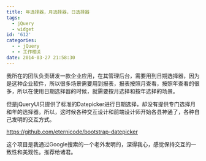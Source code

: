 ```yaml
---
title: 年选择器，月选择器，日选择器
tags:
  - jQuery
  - widget
id: '612'
categories:
  - - jQuery
  - - 工作相关
date: 2014-03-27 21:58:30
---
```


我所在的团队负责研发一款企业应用，在其管理后台，需要用到日期选择器，因为是这种企业软件，所以很多场景需要用到报表，报表按照月查看，按照年查看的很多，所以在使用日期选择器的时候，就需要按月选择和按年选择的场景。

但是jQueryUI只提供了标准的Datepicker进行日期选择，却没有提供专门选择月和年的选择器。所以，这时候各种交互设计和前端设计师开始各县神通了，各种自己发明的交互方式。

https://github.com/eternicode/bootstrap-datepicker

这个项目是我通过Google搜索的一个老外发明的，深得我心，感觉保持交互的一致性和美观性。推荐给诸君。